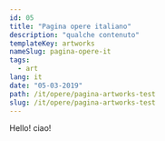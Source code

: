 ```yaml
---
id: 05
title: "Pagina opere italiano"
description: "qualche contenuto"
templateKey: artworks
nameSlug: pagina-opere-it
tags:
  - art
lang: it
date: "05-03-2019"
path: /it/opere/pagina-artworks-test
slug: /it/opere/pagina-artworks-test
---
```


Hello! ciao!
